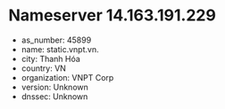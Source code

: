 # Nameserver 14.163.191.229

* as_number: 45899
* name: static.vnpt.vn.
* city: Thanh Hóa
* country: VN
* organization: VNPT Corp
* version: Unknown
* dnssec: Unknown
